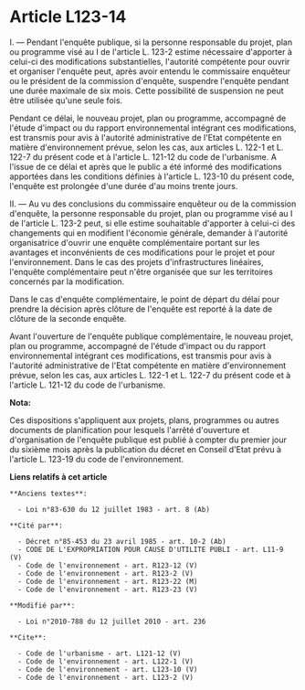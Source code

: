# Article L123-14

I. ― Pendant l'enquête publique, si la personne responsable du projet, plan ou programme visé au I de l'article L. 123-2
estime nécessaire d'apporter à celui-ci des modifications substantielles, l'autorité compétente pour ouvrir et organiser
l'enquête peut, après avoir entendu le commissaire enquêteur ou le président de la commission d'enquête, suspendre l'enquête
pendant une durée maximale de six mois. Cette possibilité de suspension ne peut être utilisée qu'une seule fois. 

Pendant ce délai, le nouveau projet, plan ou programme, accompagné de l'étude d'impact ou du rapport environnemental
intégrant ces modifications, est transmis pour avis à l'autorité administrative de l'Etat compétente en matière
d'environnement prévue, selon les cas, aux articles L. 122-1 et L. 122-7 du présent code et à l'article L. 121-12 du code de
l'urbanisme. A l'issue de ce délai et après que le public a été informé des modifications apportées dans les conditions
définies à l'article L. 123-10 du présent code, l'enquête est prolongée d'une durée d'au moins trente jours. 

II. ― Au vu des conclusions du commissaire enquêteur ou de la commission d'enquête, la personne responsable du projet, plan
ou programme visé au I de l'article L. 123-2 peut, si elle estime souhaitable d'apporter à celui-ci des changements qui en
modifient l'économie générale, demander à l'autorité organisatrice d'ouvrir une enquête complémentaire portant sur les
avantages et inconvénients de ces modifications pour le projet et pour l'environnement. Dans le cas des projets
d'infrastructures linéaires, l'enquête complémentaire peut n'être organisée que sur les territoires concernés par la
modification. 

Dans le cas d'enquête complémentaire, le point de départ du délai pour prendre la décision après clôture de l'enquête est
reporté à la date de clôture de la seconde enquête. 

Avant l'ouverture de l'enquête publique complémentaire, le nouveau projet, plan ou programme, accompagné de l'étude d'impact
ou du rapport environnemental intégrant ces modifications, est transmis pour avis à l'autorité administrative de l'Etat
compétente en matière d'environnement prévue, selon les cas, aux articles L. 122-1 et L. 122-7 du présent code et à l'article
L. 121-12 du code de l'urbanisme.

**Nota:**

Ces dispositions s'appliquent aux projets, plans, programmes ou autres documents de planification pour lesquels l'arrêté
d'ouverture et d'organisation de l'enquête publique est publié à compter du premier jour du sixième mois après la publication
du décret en Conseil d'Etat prévu à l'article L. 123-19 du code de l'environnement.

**Liens relatifs à cet article**

	**Anciens textes**:

	  - Loi n°83-630 du 12 juillet 1983 - art. 8 (Ab)

	**Cité par**:

	  - Décret n°85-453 du 23 avril 1985 - art. 10-2 (Ab)
	  - CODE DE L'EXPROPRIATION POUR CAUSE D'UTILITE PUBLI - art. L11-9 (V)
	  - Code de l'environnement - art. R123-12 (V)
	  - Code de l'environnement - art. R123-2 (V)
	  - Code de l'environnement - art. R123-22 (M)
	  - Code de l'environnement - art. R123-23 (V)

	**Modifié par**:

	  - Loi n°2010-788 du 12 juillet 2010 - art. 236

	**Cite**:

	  - Code de l'urbanisme - art. L121-12 (V)
	  - Code de l'environnement - art. L122-1 (V)
	  - Code de l'environnement - art. L123-10 (V)
	  - Code de l'environnement - art. L123-2 (V)
